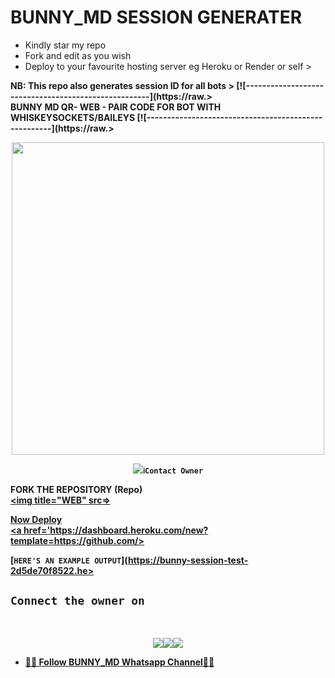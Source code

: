 # BUNNY_MD SESSION GENERATER
- Kindly star my repo
- Fork and edit as you wish
- Deploy to your favourite hosting server eg Heroku or Render or self >

<strong>NB:<strong/> This repo also generates session ID for all bots >
[![-----------------------------------------------------](https://raw.>
<br/>BUNNY MD QR- WEB - PAIR CODE FOR BOT WITH WHISKEYSOCKETS/BAILEYS
[![-----------------------------------------------------](https://raw.>
<p align="center">
   <a href="https://github.com/Itxxwasi">
    <img src="https://files.catbox.moe/4jhcxt.jpg" width="500">

</a>
 <p align="center"><img src="https://profile-counter.glitch.me/{Itxxwa>



[`ℹ️Contact Owner`](https://wa.me/263771528985)

FORK THE REPOSITORY (Repo)
    <br>
<a href="https://github.com/bunny00-bot/BUNNY-MD-SESSION/fork'"><img title="WEB" src=>

Now Deploy
    <br>
<a href='https://dashboard.heroku.com/new?template=https://github.com/>

[`HERE'S AN EXAMPLE OUTPUT`](https://bunny-session-test-2d5de70f8522.he>

## ```Connect the owner on```
 <br>
<p align="center">
<a href="https://wa.me/263771528985"><img src="https://img.shields.io/badge/Contact BUNNY-25D366?sty>
<a href="https://whatsapp.com/channel/0029Vb5HhRAFi8xggoraw43G"><img src="https://img.shields.io/bad>
<a href="https://t.me/bunnytech00"><img src="https://img.shields.io/badge/Telegram-0088cc?style=for->
<p align="center">
<br>

* [🧑‍💻 Follow BUNNY_MD Whatsapp Channel🧑‍💻](https://whatsapp.com/channel/0029Vb5HhRAFi8xggoraw43G)

